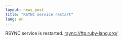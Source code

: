 ```yaml
---
layout: news_post
title: "RSYNC service restart"
lang: en
---
```


RSYNC service is restarted.
[rsync://ftp.ruby-lang.org/](rsync://ftp.ruby-lang.org/)

